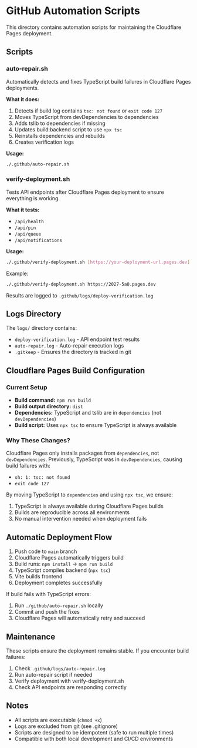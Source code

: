 # GitHub Automation Scripts

This directory contains automation scripts for maintaining the Cloudflare Pages deployment.

## Scripts

### auto-repair.sh
Automatically detects and fixes TypeScript build failures in Cloudflare Pages deployments.

**What it does:**
1. Detects if build log contains `tsc: not found` or `exit code 127`
2. Moves TypeScript from devDependencies to dependencies
3. Adds tslib to dependencies if missing
4. Updates build:backend script to use `npx tsc`
5. Reinstalls dependencies and rebuilds
6. Creates verification logs

**Usage:**
```bash
./.github/auto-repair.sh
```

### verify-deployment.sh
Tests API endpoints after Cloudflare Pages deployment to ensure everything is working.

**What it tests:**
- `/api/health`
- `/api/pin`
- `/api/queue`
- `/api/notifications`

**Usage:**
```bash
./.github/verify-deployment.sh [https://your-deployment-url.pages.dev]
```

Example:
```bash
./.github/verify-deployment.sh https://2027-5a0.pages.dev
```

Results are logged to `.github/logs/deploy-verification.log`

## Logs Directory

The `logs/` directory contains:
- `deploy-verification.log` - API endpoint test results
- `auto-repair.log` - Auto-repair execution logs
- `.gitkeep` - Ensures the directory is tracked in git

## Cloudflare Pages Build Configuration

### Current Setup
- **Build command:** `npm run build`
- **Build output directory:** `dist`
- **Dependencies:** TypeScript and tslib are in `dependencies` (not `devDependencies`)
- **Build script:** Uses `npx tsc` to ensure TypeScript is always available

### Why These Changes?

Cloudflare Pages only installs packages from `dependencies`, not `devDependencies`. 
Previously, TypeScript was in `devDependencies`, causing build failures with:
- `sh: 1: tsc: not found`
- `exit code 127`

By moving TypeScript to `dependencies` and using `npx tsc`, we ensure:
1. TypeScript is always available during Cloudflare Pages builds
2. Builds are reproducible across all environments
3. No manual intervention needed when deployment fails

## Automatic Deployment Flow

1. Push code to `main` branch
2. Cloudflare Pages automatically triggers build
3. Build runs: `npm install` → `npm run build`
4. TypeScript compiles backend (`npx tsc`)
5. Vite builds frontend
6. Deployment completes successfully

If build fails with TypeScript errors:
1. Run `./github/auto-repair.sh` locally
2. Commit and push the fixes
3. Cloudflare Pages will automatically retry and succeed

## Maintenance

These scripts ensure the deployment remains stable. If you encounter build failures:

1. Check `.github/logs/auto-repair.log`
2. Run auto-repair script if needed
3. Verify deployment with verify-deployment.sh
4. Check API endpoints are responding correctly

## Notes

- All scripts are executable (`chmod +x`)
- Logs are excluded from git (see .gitignore)
- Scripts are designed to be idempotent (safe to run multiple times)
- Compatible with both local development and CI/CD environments
